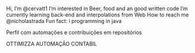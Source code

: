 Hi, I’m @cervatt1
I’m interested in Beer, food and an good written code 
I’m currently learning back-end and interpolations from Web 
How to reach me @nicholastrada
Fun fact: i programming in java 

Perfil com automações e contribuições em repositórios 

OTTIMIZZA AUTOMAÇÂO CONTABIL
